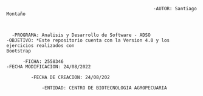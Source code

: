 
                                                          -AUTOR: Santiago Montaño  

    
     
      -PROGRAMA: Analisis y Desarrollo de Software - ADSO                    -OBJETIVO: *Este repositorio cuenta con la Version 4.0 y los ejercicios realizados con                                                                                          Bootstrap
            
          -FICHA: 2558346                                                      -FECHA MODIFICACION: 24/08/2022
   
             -FECHA DE CREACION: 24/08/202                                                                             
                                                                                   
                 -ENTIDAD: CENTRO DE BIOTECNOLOGIA AGROPECUARIA                                 
      


